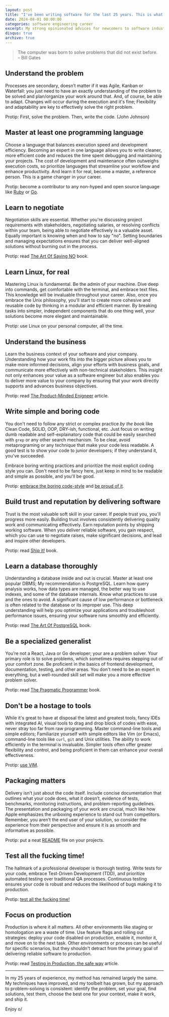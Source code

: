 ```yaml
---
layout: post
title: "I've been writing software for the last 25 years. This is what I learned so far"
date: 2024-08-01 00:00:00
categories: software engineering career
excerpt: My strong opinionated advices for newcomers to software industry
disqus: true
archive: true
---
```


> The computer was born to solve problems that did not exist before.<br/>
> –  Bill Gates


## Understand the problem
Processes are secondary, doesn’t matter if it was Agile, Kanban or Waterfall: you just need to have an exactly understanding of the problem to be solved and plan/organize your work around that.
And, of course, be able to adapt. Changes will occur during the execution and it's fine; Flexibility and adaptability are key to effectively solve the right problem.

Protip: First, solve the problem. Then, write the code. (John Johnson)

## Master at least one programming language
Choose a language that balances execution speed and development efficiency. Becoming an expert in one language allows you to write cleaner, more efficient code and reduces the time spent debugging and maintaining your projects. The cost of development and maintenance often outweighs execution costs, so prioritize languages that streamline your workflow and enhance productivity. And learn it for real, become a master, a reference person. This is a game changer in your career.

Protip: become a contributor to any non-hyped and open source language like [Ruby](https://git.ruby-lang.org/ruby.git) or [Go](https://github.com/golang/go).

## Learn to negotiate
Negotiation skills are essential. Whether you're discussing project requirements with stakeholders, negotiating salaries, or resolving conflicts within your team, being able to negotiate effectively is a valuable asset.
Equally important is knowing when and how to say "no". Setting boundaries and managing expectations ensures that you can deliver well-aligned solutions without burning out in the process.

Protip: read [The Art Of Saying NO](https://www.amazon.com/Art-Saying-NO-Reclaim-Granted-ebook/dp/B074LZG7KS) book.

## Learn Linux, for real
Mastering Linux is fundamental. Be the admin of your machine. Dive deep into commands, get comfortable with the terminal, and embrace text files. This knowledge will be invaluable throughout your career.
Also, once you embrace the Unix philosophy, you'll start to create more cohesive and reusable code by thinking in a modular and efficient manner. By breaking tasks into simpler, independent components that do one thing well, your solutions become more elegant and maintainable.

Protip: use Linux on your personal computer, all the time.

## Understand the business
Learn the business context of your software and your company. Understanding how your work fits into the bigger picture allows you to make more informed decisions, align your efforts with business goals, and communicate more effectively with non-technical stakeholders.
This insight not only enhances your value as a software engineer but also enables you to deliver more value to your company by ensuring that your work directly supports and advances business objectives.

Protip: read [The Product-Minded Enigneer](https://blog.pragmaticengineer.com/the-product-minded-engineer/) article.

## Write simple and boring code
You don't need to follow any strict or complex practice _by the book_ like Clean Code, SOLID, OOP, DRY-ish, functional, etc. Just focus on writing dumb readable and self-explainatory code that could be easily searched with `grep` or any other search mechanism. To be clear, avoid metaprograming or any technique that make your code less readable. A good test is to show your code to junior developers; if they understand it, you've succeeded.

Embrace boring writing practices and prioritize the most explicit coding style you can. Don't need to be fancy here, just keep in mind to be readable and simple as possible, and you'll be good.

Protip: [embrace the boring code-style](https://www.reddit.com/r/programminghorror/comments/16f5roz/i_embraced_the_boring_codestyle/) and [be proud of it](https://dankim.org/posts/boring-programmer-and-proud-of-it/).

## Build trust and reputation by delivering software
Trust is the most valuable soft skill in your career. If people trust you,
you'll progress more easily. Building trust involves consistently delivering
quality work and communicating effectively.
Earn reputation points by shipping working software. When you deliver reliable software, you gain respect, which you can use to negotiate raises, make significant decisions, and lead and inspire other developers.

Protip: read [Ship it!](https://pragprog.com/titles/prj/ship-it/) book.

## Learn a database thoroughly
Understanding a database inside and out is crucial. Master at least one popular DBMS; My recommendation is PostgreSQL. Learn how query analysis works, how data types are managed, the better way to use indexes, and some of the database internals. Know what practices to use and the ones to avoid.
A significant cause of low performance or bottleneck is often related to the database or its improper use. This deep understanding will help you optimize your applications and troubleshoot performance issues, ensuring your software runs smoothly and efficiently.

Protip: read [The Art Of PostgreSQL](https://theartofpostgresql.com/) book.

## Be a specialized generalist
You’re not a React, Java or Go developer; your are a problem solver. Your primary role is to solve problems, which sometimes requires stepping out of your comfort zone. Be proficient in the basics of frontend development, documentation, testing, and other areas. You don't need to be an expert in everything, but a well-rounded skill set will make you a more effective problem solver.

Protip: read [The Pragmatic Programmer](https://pragprog.com/titles/tpp20/the-pragmatic-programmer-20th-anniversary-edition/) book.

## Don't be a hostage to tools
While it's great to have at disposal the latest and greatest tools, fancy IDEs with integrated AI, visual tools to drag and drop block of codes with ease, never stray too far from raw programming.
Master command-line tools and simple editors; Familiarize yourself with simple editors like Vim (or Emacs), command-line tools like `curl`, `git` and Unix utilities. The ability to work efficiently in the terminal is invaluable.
Simpler tools often offer greater flexibility and control, and being proficient in them can enhance your overall effectiveness.

Protip: [use VIM](https://www.youtube.com/watch?v=wlR5gYd6um0).

## Packaging matters
Delivery isn't just about the code itself. Include concise documentation that outlines what your code does, what it doesn’t, evidence of tests, benchmarks, monitoring instructions, and problem-reporting guidelines. The presentation and packaging of your work are crucial, much like how Apple emphasizes the unboxing experience to stand out from competitors.
Remember, you aren’t the end user of your solution, so consider the experience from their perspective and ensure it is as smooth and informative as possible.

Protip: put a neat [README](https://www.freecodecamp.org/news/how-to-write-a-good-readme-file/) file on your projects.

## Test all the fucking time!
The hallmark of a professional developer is thorough testing. Write tests for your code, embrace Test-Driven Development (TDD), and prioritize automated testing over traditional QA processes.
Continuous testing ensures your code is robust and reduces the likelihood of bugs making it to production.

Protip: [test all the fucking time!](https://www.youtube.com/watch?v=iwUR0kOVNs8)

## Focus on production
Production is where it all matters. All other environments like staging or homologation are a waste of time.
Use feature flags and rolling out strategies: deploy your code disabled on production, enable it, monitor it, and move on to the next task.
Other environments or process can be useful for specific scenarios, but they shouldn't detract from the primary goal of delivering reliable software to production.

Protip: read [Testing in Production, the safe way](https://copyconstruct.medium.com/testing-in-production-the-safe-way-18ca102d0ef1) article.

---

In my 25 years of experience, my method has remained largely the same. My techniques have improved, and my toolbelt has grown, but my approach to problem-solving is consistent: identify the problem, set your goal, find solutions, test them, choose the best one for your context, make it work, and ship it.

Enjoy o/
